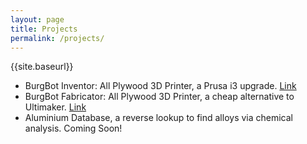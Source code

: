 ```yaml
---
layout: page 
title: Projects
permalink: /projects/
---
```

{{site.baseurl}}
* BurgBot Inventor: All Plywood 3D Printer, a Prusa i3 upgrade. [Link](/jekyll/pixyll/2016/10/31/all-plywood-prusa-i3-3d-printer-burgbot/)
* BurgBot Fabricator: All Plywood 3D Printer, a cheap alternative to Ultimaker. [Link](/jekyll/pixyll/2017/02/27/all-plywood-3d-printer-burgbot-fabricator/)
* Aluminium Database, a reverse lookup to find alloys via chemical analysis. Coming Soon!

